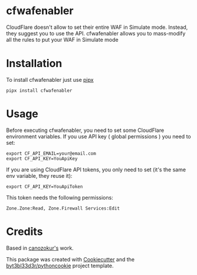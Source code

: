 # cfwafenabler

CloudFlare doesn't allow to set their entire WAF in Simulate mode. Instead, they suggest you to use the API.
cfwafenabler allows you to mass-modify all the rules to put your WAF in Simulate mode

# Installation

To install cfwafenabler just use [pipx](https://github.com/pipxproject/pipx)
```
pipx install cfwafenabler
```

# Usage

Before executing cfwafenabler, you need to set some CloudFlare environment variables.
If you use API key ( global permissions ) you need to set:

```
export CF_API_EMAIL=your@email.com
export CF_API_KEY=YouApiKey
```

If you are using CloudFlare API tokens, you only need to set (it's the same env variable, they reuse it):
```
export CF_API_KEY=YouApiToken
```
This token needs the following permissions:
```
Zone.Zone:Read, Zone.Firewall Services:Edit
```

# Credits

Based in [canozokur's](https://github.com/canozokur/cloudflare-waf-simulate) work.

This package was created with [Cookiecutter](https://github.com/cookiecutter/cookiecutter) and the [byt3bl33d3r/pythoncookie](https://github.com/byt3bl33d3r/pythoncookie) project template.
